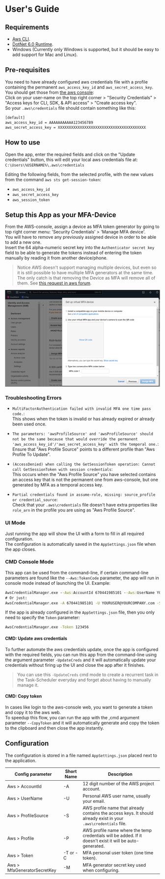 
# User's Guide


## Requirements
- [Aws CLI](https://aws.amazon.com/cli/).
- [DotNet 6.0 Runtime](https://dotnet.microsoft.com/download).
- Windows (Currently only Windows is supported, but it should be easy to add support for Mac and Linux).


## Pre-requisites
You need to have already configured aws credentials file 
with a profile containing the permanent `aws_access_key_id` and `aws_secret_access_key`.
You should get those from [the aws console](https://console.aws.amazon.com/):  
Click on your user-name on the top right corner > "Security Credentials" > "Access keys for CLI, SDK, & API access" > "Create access key".  
So your `.aws\credentials` file should contain something like this:  
```
[default]
aws_access_key_id = AAAAAAAAAAA123456789
aws_secret_access_key = XXXXXXXXXXXXXXXXXXXXXXXXXXXXXXXXXXXXXXXX
```

## How to use
Open the app, enter the required fields and click on the "Update credentials" button,
this will edit your local aws credentials file at:  
`C:\Users\%USERNAME%\.aws\credentials`  

Editing the following fields, from the selected profile, with the new values from the command `aws sts get-session-token`:
- `aws_access_key_id`
- `aws_secret_access_key`
- `aws_session_token`


## Setup this App as your MFA-Device

From the AWS-console, assign a device as MFA token generator by going to top right corner menu: 
'Security Credentials' > 'Manage MFA device'.  
You will have to remove any previously assigned device in order to be able to add a new one.  
Insert the 64 alpha-numeric secret key into the `Authenticator secret key` field 
to be able to generate the tokens instead of entering the token manually by reading it from another device/phone.

> Notice AWS doesn't support managing multiple devices, but even so it is still possible to have multiple MFA generators at the same time.
The only catch is that removing the Device as MFA will remove all of them.
See [this request in aws forum](https://forums.aws.amazon.com/thread.jspa?threadID=137055&start=100&tstart=0).

![Aws MFA setup window](./AwsMfaSetup.png)


### Troubleshooting Errors
- `MultiFactorAuthentication failed with invalid MFA one time pass code.`:  
   This shows when the token is invalid or has already expired or already been used once.

- `The parameters: 'awsProfileSource' and 'awsProfileSource' should not be the same because that would override the permanent 'aws_access_key_id'/'aws_secret_access_key' with the temporal one.`:  
   Ensure that "Aws Profile Source" points to a different profile than "Aws Profile To Update".

- `(AccessDenied) when calling the GetSessionToken operation: Cannot call GetSessionToken with session credentials`:  
   This occurs when the "Aws Profile Source" you have selected contains an access key that is not the permanent one from aws-console, 
   but one generated by MFA as a temporal access key.

- `Partial credentials found in assume-role, missing: source_profile or credential_source`:  
   Check that your `.aws\credentials` file doesn't have extra properties like `role_arn` 
   in the profile you are using as "Aws Profile Source".


### UI Mode
Just running the app will show the UI with a form to fill in all required configuration.  
The configuration is automatically saved in the `AppSettings.json` file when the app closes.


### CMD Console Mode
This app can be used from the command-line, 
if certain command-line parameters are found like the `--Aws:TokenCode` parameter, the app will run in console mode instead of launching the UI.
Example:  
```cmd
AwsCredentialManager.exe --Aws:AccountId 670441985101 --Aws:UserName YOURUSER@YOURCOMPANY.com --Aws:ProfileSource default  --Aws:Profile opsmfa --Aws:TokenCode 123456
# Or just:
AwsCredentialManager.exe -A 670441985101 -U YOURUSER@YOURCOMPANY.com -S default -P opsmfa -C 123456
```
If the app is already configured in the `AppSettings.json` file, then you only need to specify the `Token` parameter:
```cmd
AwsCredentialManager.exe -Token 123456 
```

#### CMD: Update aws credentials
To further automate the aws credentials update, once the app is configured with the required fields, 
you can run this app from the command-line using the argument parameter `-UpdateCreds` 
and it will automatically update your credentials without firing up the UI and close the app after it finishes.

> You can use this `-UpdateCreds` cmd mode to create a recurrent task in the Task-Scheduler everyday and forget about having to manually manage it.


#### CMD: Copy token
In cases like login to the aws-console web, you want to generate a token and copy it to the aws web.  
To speedup this flow, you can run the app with the ,cmd argument parameter `--CopyToken` 
and it will automatically generate and copy the token to the clipboard and then close the app instantly.


## Configuration
The configuration is stored in a file named `AppSettings.json` placed next to the application.  

 Config parameter            | Short Name | Description
-----------------------------|------------|---------------------------------------------------------------------------------
 Aws > AccountId             |    -A      | 12 digit number of the AWS project account.
 Aws > UserName              |    -U      | Personal AWS user name, usually your email.
 Aws > ProfileSource         |    -S      | AWS profile name that already contains the access keys. It should already exist in your `.aws\credentials` file.
 Aws > Profile               |    -P      | AWS profile name where the temp credentials will be added. If it doesn't exist it will be auto-generated.
 Aws > Token                 | -T or -C   | MFA personal user token (one time token).
 Aws > MfaGeneratorSecretKey |    -M      | MFA generator secret key used when configuring.

